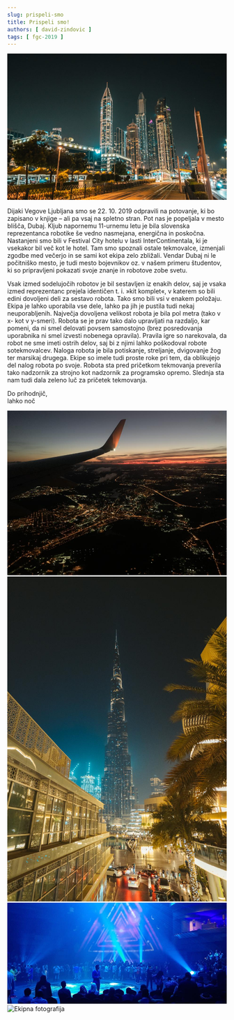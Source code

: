 ```yaml
---
slug: prispeli-smo
title: Prispeli smo!
authors: [ david-zindovic ]
tags: [ fgc-2019 ]
---
```


![Dubaj](img/dubaj.jpg)

Dijaki Vegove Ljubljana smo se 22. 10. 2019 odpravili na potovanje, ki bo zapisano v knjige – ali
pa vsaj na spletno stran. Pot nas je popeljala v mesto blišča, Dubaj. Kljub napornemu 11-urnemu
letu je bila slovenska reprezentanca robotike še vedno nasmejana, energična in poskočna. <!-- truncate -->
Nastanjeni smo bili v Festival City hotelu v lasti InterContinentala, ki je vsekakor bil več
kot le hotel. Tam smo spoznali ostale tekmovalce, izmenjali zgodbe med večerjo in se sami kot
ekipa zelo zbližali. Vendar Dubaj ni le počitniško mesto, je tudi mesto bojevnikov oz. v našem
primeru študentov, ki so pripravljeni pokazati svoje znanje in robotove zobe svetu.

Vsak izmed sodelujočih robotov je bil sestavljen iz enakih delov, saj je vsaka izmed reprezentanc
prejela identičen t. i. »kit komplet«, v katerem so bili edini dovoljeni deli za sestavo robota.
Tako smo bili vsi v enakem položaju. Ekipa je lahko uporabila vse dele, lahko pa jih je pustila
tudi nekaj neuporabljenih. Največja dovoljena velikost robota je bila pol metra (tako v x- kot v
y-smeri). Robota se je prav tako dalo upravljati na razdaljo, kar pomeni, da ni smel delovati
povsem samostojno (brez posredovanja uporabnika ni smel izvesti nobenega opravila). Pravila igre
so narekovala, da robot ne sme imeti ostrih delov, saj bi z njimi lahko poškodoval robote sotekmovalcev.
Naloga robota je bila potiskanje, streljanje, dvigovanje žog ter marsikaj drugega. Ekipe so imele
tudi proste roke pri tem, da oblikujejo del nalog robota po svoje. Robota sta pred pričetkom tekmovanja
preverila tako nadzornik za strojno kot nadzornik za programsko opremo. Slednja sta nam tudi dala
zeleno luč za pričetek tekmovanja.

Do prihodnjič, <br />
lahko noč

![Letalo](img/letalo.jpg)
![Burj Khalifa](img/velikaSvetlecaZgradba.jpg)
![Blue perfomance](img/modro.jpg)
![Ekipna fotografija](img/ekipa.jpg)
